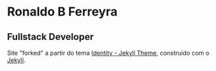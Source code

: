 # Ronaldo B Ferreyra

## Fullstack Developer

Site "forked" a partir do tema [Identity - Jekyll Theme](https://github.com/andrewbanchich/identity-jekyll-theme), construido com o [Jekyll](https://jekyllrb.com).
